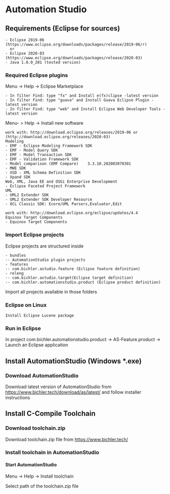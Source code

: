 # Automation Studio

## Requirements (Eclipse for sources)
```
- Eclipse 2019-06 (https://www.eclipse.org/downloads/packages/release/2019-06/r)
  or
- Eclipse 2020-03 (https://www.eclipse.org/downloads/packages/release/2020-03)
- Java 1.8.0_201 (tested version)
```
### Required Eclipse plugins

Menu -> Help -> Eclipse Marketplace

```
- In filter Find: type "fx" and Install e(fx)clipse -latest version
- In filter Find: type "guava" and Install Guava Eclipse Plugin -latest version
- In filter Find: type "web" and Install Eclipse Web Developer Tools -latest version
```
Menu- > Help -> Install new software
```
work with: http://download.eclipse.org/releases/2019-06 or (http://download.eclipse.org/releases/2020-03)
Modeling
- EMF - Eclipse Modeling Framework SDK
- EMF - Model Query SDK
- EMF - Model Transaction SDK
- EMF - Validation Framework SDK
- Model comparison (EMF Compare)	3.3.10.202003070301
- MWE SDK 
- XSD - XML Schema Definition SDK
- Xpand SDK
Web, XML, Java EE and OSGi Enterprise Development
- Eclipse Faceted Project Framework
UML
- UML2 Extender SDK
- UML2 Extender SDK Developer Resource
- OCL Classic SDK: Ecore/UML Parsers,Evaluator,Edit
```
```
work with: http://download.eclipse.org/eclipse/updates/4.4
Equinox Target Components
- Equinox Target Components
```

### Import Eclipse projects

Eclipse projects are structured inside
```
- bundles
-- AutomationStudio plugin projects
- features
-- com.bichler.astudio.feature (Eclipse feature definition)
- releng
-- com.bichler.astudio.target(Eclipse target definition)
-- com.bichler.automationstudio.product (Eclipse product definition)
```
Import all projects available in those folders

### Eclipse on Linux
```
Install Eclipse Lucene package
```

### Run in Eclipse

In project com.bichler.automationstudio.product -> AS-Feature.product -> Launch an Eclipse application


## Install AutomationStudio (Windows *.exe)

### Download AutomationStudio

Download latest version of AutomationStudio from https://www.bichler.tech/download/as/latest/ and follow installer instructions


## Install C-Compile Toolchain

### Download toolchain.zip

Download toolchain.zip file from https://www.bichler.tech/

### Install toolchain in AutomationStudio

#### Start AutomationStudio

Menu -> Help -> Install toolchain

Select path of the toolchain.zip file

